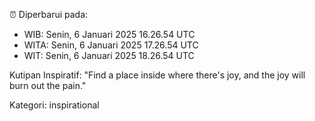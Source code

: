 ⏰ Diperbarui pada:
- WIB: Senin, 6 Januari 2025 16.26.54 UTC
- WITA: Senin, 6 Januari 2025 17.26.54 UTC
- WIT: Senin, 6 Januari 2025 18.26.54 UTC

Kutipan Inspiratif:
"Find a place inside where there's joy, and the joy will burn out the pain."


Kategori: inspirational


